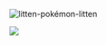 
![litten-pokémon-litten](https://github.com/Davi8002/Davi8002/assets/164496370/a739ca52-9729-438c-9220-4a464bac7037 )



![](https://komarev.com/ghpvc/?username=Davi8002&color=red)
